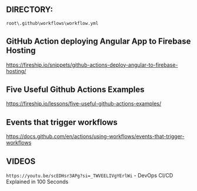 ## DIRECTORY:

`root\.github\workflows\workflow.yml`

## GitHub Action deploying Angular App to Firebase Hosting

https://fireship.io/snippets/github-actions-deploy-angular-to-firebase-hosting/

## Five Useful Github Actions Examples

https://fireship.io/lessons/five-useful-github-actions-examples/

## Events that trigger workflows

https://docs.github.com/en/actions/using-workflows/events-that-trigger-workflows

## VIDEOS

`https://youtu.be/scEDHsr3APg?si=_TWVEELIVgYErlWi` - DevOps CI/CD Explained in 100 Seconds
